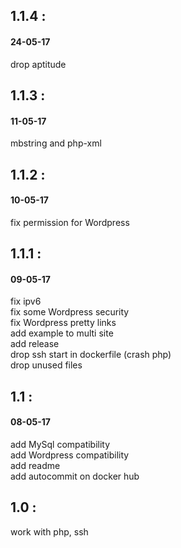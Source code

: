 ## 1.1.4 :
#### 24-05-17   
drop aptitude

## 1.1.3 :
#### 11-05-17   
mbstring and php-xml

## 1.1.2 :
#### 10-05-17   
fix permission for Wordpress

## 1.1.1 :
#### 09-05-17   
fix ipv6   
fix some Wordpress security  
fix Wordpress pretty links    
add example to multi site   
add release   
drop ssh start in dockerfile (crash php)   
drop unused files   


## 1.1 :
#### 08-05-17   
add MySql compatibility   
add Wordpress compatibility   
add readme   
add autocommit on docker hub   

## 1.0 :
work with php, ssh   
